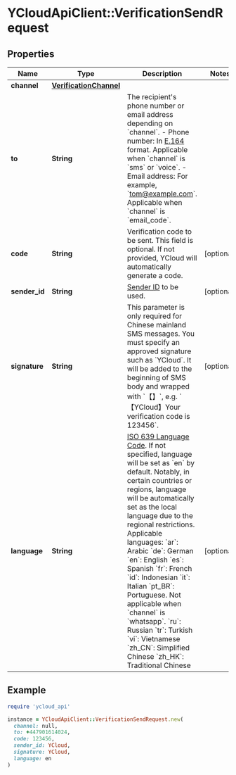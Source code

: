 # YCloudApiClient::VerificationSendRequest

## Properties

| Name | Type | Description | Notes |
| ---- | ---- | ----------- | ----- |
| **channel** | [**VerificationChannel**](VerificationChannel.md) |  |  |
| **to** | **String** | The recipient&#39;s phone number or email address depending on &#x60;channel&#x60;. - Phone number: In [E.164](https://en.wikipedia.org/wiki/E.164) format. Applicable when &#x60;channel&#x60; is &#x60;sms&#x60; or &#x60;voice&#x60;. - Email address: For example, &#x60;tom@example.com&#x60;. Applicable when &#x60;channel&#x60; is &#x60;email_code&#x60;. |  |
| **code** | **String** | Verification code to be sent. This field is optional. If not provided, YCloud will automatically generate a code. | [optional] |
| **sender_id** | **String** | [Sender ID](https://help.ycloud.com/en/articles/3080386) to be used. | [optional] |
| **signature** | **String** | This parameter is only required for Chinese mainland SMS messages. You must specify an approved signature such as &#x60;YCloud&#x60;. It will be added to the beginning of SMS body and wrapped with &#x60;【】&#x60;, e.g. &#x60;【YCloud】Your verification code is 123456&#x60;. | [optional] |
| **language** | **String** | [ISO 639 Language Code](https://www.iso.org/iso-639-language-codes.html). If not specified, language will be set as &#x60;en&#x60; by default. Notably, in certain countries or regions, language will be automatically set as the local language due to the regional restrictions. Applicable languages: &#x60;ar&#x60;: Arabic &#x60;de&#x60;: German &#x60;en&#x60;: English &#x60;es&#x60;: Spanish &#x60;fr&#x60;: French &#x60;id&#x60;: Indonesian &#x60;it&#x60;: Italian &#x60;pt_BR&#x60;: Portuguese. Not applicable when &#x60;channel&#x60; is &#x60;whatsapp&#x60;. &#x60;ru&#x60;: Russian &#x60;tr&#x60;: Turkish &#x60;vi&#x60;: Vietnamese &#x60;zh_CN&#x60;: Simplified Chinese &#x60;zh_HK&#x60;: Traditional Chinese | [optional] |

## Example

```ruby
require 'ycloud_api'

instance = YCloudApiClient::VerificationSendRequest.new(
  channel: null,
  to: +447901614024,
  code: 123456,
  sender_id: YCloud,
  signature: YCloud,
  language: en
)
```

